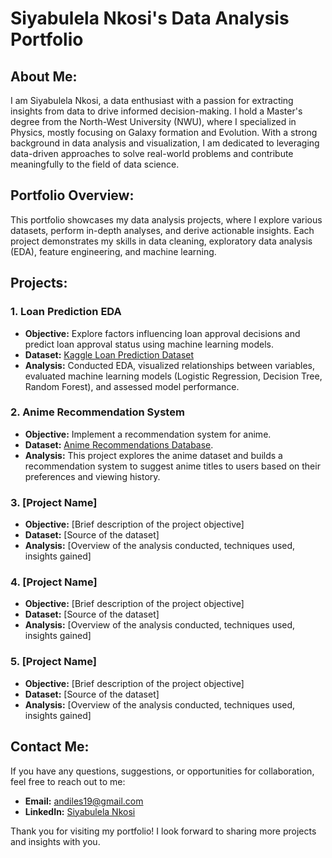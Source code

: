 # Siyabulela Nkosi's Data Analysis Portfolio

## About Me:
I am Siyabulela Nkosi, a data enthusiast with a passion for extracting insights from data to drive informed decision-making. I hold a Master's degree from the North-West University (NWU), where I specialized in Physics, mostly focusing on Galaxy formation and Evolution. With a strong background in data analysis and visualization, I am dedicated to leveraging data-driven approaches to solve real-world problems and contribute meaningfully to the field of data science.

## Portfolio Overview:
This portfolio showcases my data analysis projects, where I explore various datasets, perform in-depth analyses, and derive actionable insights. Each project demonstrates my skills in data cleaning, exploratory data analysis (EDA), feature engineering, and machine learning.

## Projects:
### 1. Loan Prediction EDA
- **Objective:** Explore factors influencing loan approval decisions and predict loan approval status using machine learning models.
- **Dataset:** [Kaggle Loan Prediction Dataset](https://www.kaggle.com/datasets/altruistdelhite04/loan-prediction-problem-dataset)
- **Analysis:** Conducted EDA, visualized relationships between variables, evaluated machine learning models (Logistic Regression, Decision Tree, Random Forest), and assessed model performance.

### 2. Anime Recommendation System
- **Objective:** Implement a recommendation system for anime.
- **Dataset:** [Anime Recommendations Database](https://www.kaggle.com/datasets/CooperUnion/anime-recommendations-database).
- **Analysis:** This project explores the anime dataset and builds a recommendation system to suggest anime titles to users based on their preferences and viewing history.

### 3. [Project Name]
- **Objective:** [Brief description of the project objective]
- **Dataset:** [Source of the dataset]
- **Analysis:** [Overview of the analysis conducted, techniques used, insights gained]

### 4. [Project Name]
- **Objective:** [Brief description of the project objective]
- **Dataset:** [Source of the dataset]
- **Analysis:** [Overview of the analysis conducted, techniques used, insights gained]

### 5. [Project Name]
- **Objective:** [Brief description of the project objective]
- **Dataset:** [Source of the dataset]
- **Analysis:** [Overview of the analysis conducted, techniques used, insights gained]

## Contact Me:
If you have any questions, suggestions, or opportunities for collaboration, feel free to reach out to me:
- **Email:** [andiles19@gmail.com](mailto:andiles19@gmail.com)
- **LinkedIn:** [Siyabulela Nkosi](https://www.linkedin.com/in/siyabulela-nkosi-65b7a173/)

Thank you for visiting my portfolio! I look forward to sharing more projects and insights with you.
